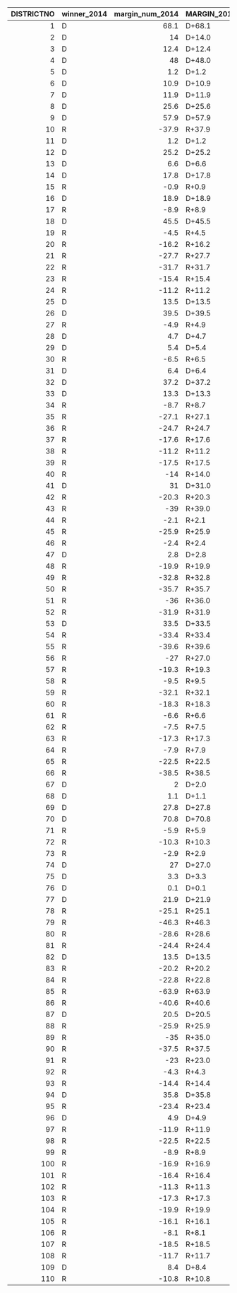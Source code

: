 |   DISTRICTNO | winner_2014   |   margin_num_2014 | MARGIN_2014   | winner_2018   |   margin_num_2018 | MARGIN_2018   |   margin_change_num | swing   | MARGIN_CHANGE   |
|-------------:|:--------------|------------------:|:--------------|:--------------|------------------:|:--------------|--------------------:|:--------|:----------------|
|            1 | D             |              68.1 | D+68.1        | D             |              71   | D+71.0        |                 2.9 | D       | D+2.90          |
|            2 | D             |              14   | D+14.0        | D             |              23.2 | D+23.2        |                 9.2 | D       | D+9.2           |
|            3 | D             |              12.4 | D+12.4        | D             |              42.4 | D+42.4        |                30   | D       | D+30.0          |
|            4 | D             |              48   | D+48.0        | D             |              76.2 | D+76.2        |                28.2 | D       | D+28.2          |
|            5 | D             |               1.2 | D+1.2         | D             |              37.4 | D+37.4        |                36.2 | D       | D+36.1          |
|            6 | D             |              10.9 | D+10.9        | D             |              46.3 | D+46.3        |                35.4 | D       | D+35.4          |
|            7 | D             |              11.9 | D+11.9        | D             |              49.7 | D+49.7        |                37.8 | D       | D+37.8          |
|            8 | D             |              25.6 | D+25.6        | D             |              38.8 | D+38.8        |                13.2 | D       | D+13.1          |
|            9 | D             |              57.9 | D+57.9        | D             |              76.8 | D+76.8        |                18.9 | D       | D+18.9          |
|           10 | R             |             -37.9 | R+37.9        | D             |               6.4 | D+6.4         |                44.3 | D       | D+44.3          |
|           11 | D             |               1.2 | D+1.2         | D             |              20.4 | D+20.4        |                19.2 | D       | D+19.2          |
|           12 | D             |              25.2 | D+25.2        | D             |              37.8 | D+37.8        |                12.6 | D       | D+12.5          |
|           13 | D             |               6.6 | D+6.6         | D             |              18.7 | D+18.7        |                12.1 | D       | D+12.1          |
|           14 | D             |              17.8 | D+17.8        | D             |              31.5 | D+31.5        |                13.7 | D       | D+13.7          |
|           15 | R             |              -0.9 | R+0.9         | D             |              29.8 | D+29.8        |                30.7 | D       | D+30.7          |
|           16 | D             |              18.9 | D+18.9        | D             |              57.7 | D+57.7        |                38.8 | D       | D+38.8          |
|           17 | R             |              -8.9 | R+8.9         | D             |              41.8 | D+41.8        |                50.7 | D       | D+50.6          |
|           18 | D             |              45.5 | D+45.5        | D             |              61.8 | D+61.8        |                16.3 | D       | D+16.2          |
|           19 | R             |              -4.5 | R+4.5         | D             |              34.5 | D+34.5        |                39   | D       | D+39.0          |
|           20 | R             |             -16.2 | R+16.2        | D             |              19.6 | D+19.6        |                35.8 | D       | D+35.8          |
|           21 | R             |             -27.7 | R+27.7        | D             |              11.4 | D+11.4        |                39.1 | D       | D+39.1          |
|           22 | R             |             -31.7 | R+31.7        | D             |               6.2 | D+6.2         |                37.9 | D       | D+37.9          |
|           23 | R             |             -15.4 | R+15.4        | D             |              24.4 | D+24.4        |                39.8 | D       | D+39.8          |
|           24 | R             |             -11.2 | R+11.2        | D             |              23.7 | D+23.7        |                34.9 | D       | D+34.9          |
|           25 | D             |              13.5 | D+13.5        | D             |              28.5 | D+28.5        |                15   | D       | D+15.0          |
|           26 | D             |              39.5 | D+39.5        | D             |              43.3 | D+43.3        |                 3.8 | D       | D+3.79          |
|           27 | R             |              -4.9 | R+4.9         | D             |               8.1 | D+8.1         |                13   | D       | D+13.0          |
|           28 | D             |               4.7 | D+4.7         | D             |              10   | D+10.0        |                 5.3 | D       | D+5.3           |
|           29 | D             |               5.4 | D+5.4         | D             |               8.7 | D+8.7         |                 3.3 | D       | D+3.29          |
|           30 | R             |              -6.5 | R+6.5         | R             |              -7.8 | R+7.8         |                -1.3 | R       | R+1.29          |
|           31 | D             |               6.4 | D+6.4         | D             |              12.7 | D+12.7        |                 6.3 | D       | D+6.29          |
|           32 | D             |              37.2 | D+37.2        | D             |              57   | D+57.0        |                19.8 | D       | D+19.7          |
|           33 | D             |              13.3 | D+13.3        | D             |              49   | D+49.0        |                35.7 | D       | D+35.7          |
|           34 | R             |              -8.7 | R+8.7         | R             |              -7.5 | R+7.5         |                 1.2 | D       | D+1.19          |
|           35 | R             |             -27.1 | R+27.1        | R             |             -30.9 | R+30.9        |                -3.8 | R       | R+3.79          |
|           36 | R             |             -24.7 | R+24.7        | R             |             -21.4 | R+21.4        |                 3.3 | D       | D+3.30          |
|           37 | R             |             -17.6 | R+17.6        | R             |             -17.9 | R+17.9        |                -0.3 | R       | R+0.29          |
|           38 | R             |             -11.2 | R+11.2        | D             |               3.9 | D+3.9         |                15.1 | D       | D+15.1          |
|           39 | R             |             -17.5 | R+17.5        | R             |             -13   | R+13.0        |                 4.5 | D       | D+4.5           |
|           40 | R             |             -14   | R+14.0        | D             |              15   | D+15.0        |                29   | D       | D+29.0          |
|           41 | D             |              31   | D+31.0        | D             |              53   | D+53.0        |                22   | D       | D+22.0          |
|           42 | R             |             -20.3 | R+20.3        | R             |              -2.2 | R+2.2         |                18.1 | D       | D+18.1          |
|           43 | R             |             -39   | R+39.0        | R             |             -30.3 | R+30.3        |                 8.7 | D       | D+8.7           |
|           44 | R             |              -2.1 | R+2.1         | R             |              -0.7 | R+0.7         |                 1.4 | D       | D+1.40          |
|           45 | R             |             -25.9 | R+25.9        | R             |             -22   | R+22.0        |                 3.9 | D       | D+3.89          |
|           46 | R             |              -2.4 | R+2.4         | D             |               7.4 | D+7.4         |                 9.8 | D       | D+9.8           |
|           47 | D             |               2.8 | D+2.8         | D             |              28   | D+28.0        |                25.2 | D       | D+25.2          |
|           48 | R             |             -19.9 | R+19.9        | D             |               5.8 | D+5.8         |                25.7 | D       | D+25.7          |
|           49 | R             |             -32.8 | R+32.8        | R             |              -5.2 | R+5.2         |                27.6 | D       | D+27.5          |
|           50 | R             |             -35.7 | R+35.7        | R             |             -20.6 | R+20.6        |                15.1 | D       | D+15.1          |
|           51 | R             |             -36   | R+36.0        | R             |             -13.9 | R+13.9        |                22.1 | D       | D+22.1          |
|           52 | R             |             -31.9 | R+31.9        | R             |              -9.7 | R+9.7         |                22.2 | D       | D+22.2          |
|           53 | D             |              33.5 | D+33.5        | D             |              41.6 | D+41.6        |                 8.1 | D       | D+8.10          |
|           54 | R             |             -33.4 | R+33.4        | D             |               0.7 | D+0.7         |                34.1 | D       | D+34.1          |
|           55 | R             |             -39.6 | R+39.6        | R             |              -0.6 | R+0.6         |                39   | D       | D+39.0          |
|           56 | R             |             -27   | R+27.0        | D             |              13.8 | D+13.8        |                40.8 | D       | D+40.8          |
|           57 | R             |             -19.3 | R+19.3        | D             |               5   | D+5.0         |                24.3 | D       | D+24.3          |
|           58 | R             |              -9.5 | R+9.5         | D             |               6.6 | D+6.6         |                16.1 | D       | D+16.1          |
|           59 | R             |             -32.1 | R+32.1        | R             |             -18.4 | R+18.4        |                13.7 | D       | D+13.7          |
|           60 | R             |             -18.3 | R+18.3        | R             |              -5.1 | R+5.1         |                13.2 | D       | D+13.2          |
|           61 | R             |              -6.6 | R+6.6         | D             |               9.8 | D+9.8         |                16.4 | D       | D+16.4          |
|           62 | R             |              -7.5 | R+7.5         | D             |               5.1 | D+5.1         |                12.6 | D       | D+12.6          |
|           63 | R             |             -17.3 | R+17.3        | R             |             -13.2 | R+13.2        |                 4.1 | D       | D+4.10          |
|           64 | R             |              -7.9 | R+7.9         | R             |              -3.6 | R+3.6         |                 4.3 | D       | D+4.30          |
|           65 | R             |             -22.5 | R+22.5        | R             |             -25.5 | R+25.5        |                -3   | R       | R+3.0           |
|           66 | R             |             -38.5 | R+38.5        | R             |             -24.2 | R+24.2        |                14.3 | D       | D+14.3          |
|           67 | D             |               2   | D+2.0         | R             |              -3.1 | R+3.1         |                -5.1 | R       | R+5.1           |
|           68 | D             |               1.1 | D+1.1         | D             |               6   | D+6.0         |                 4.9 | D       | D+4.9           |
|           69 | D             |              27.8 | D+27.8        | D             |              26   | D+26.0        |                -1.8 | R       | R+1.80          |
|           70 | D             |              70.8 | D+70.8        | D             |              68.5 | D+68.5        |                -2.3 | R       | R+2.29          |
|           71 | R             |              -5.9 | R+5.9         | R             |              -7.1 | R+7.1         |                -1.2 | R       | R+1.19          |
|           72 | R             |             -10.3 | R+10.3        | R             |              -2.3 | R+2.3         |                 8   | D       | D+8.0           |
|           73 | R             |              -2.9 | R+2.9         | D             |              19.2 | D+19.2        |                22.1 | D       | D+22.0          |
|           74 | D             |              27   | D+27.0        | D             |              41.6 | D+41.6        |                14.6 | D       | D+14.6          |
|           75 | D             |               3.3 | D+3.3         | D             |              27.3 | D+27.3        |                24   | D       | D+24.0          |
|           76 | D             |               0.1 | D+0.1         | D             |               9.6 | D+9.6         |                 9.5 | D       | D+9.5           |
|           77 | D             |              21.9 | D+21.9        | D             |              36.2 | D+36.2        |                14.3 | D       | D+14.3          |
|           78 | R             |             -25.1 | R+25.1        | R             |             -17.1 | R+17.1        |                 8   | D       | D+8.0           |
|           79 | R             |             -46.3 | R+46.3        | R             |             -28.1 | R+28.1        |                18.2 | D       | D+18.1          |
|           80 | R             |             -28.6 | R+28.6        | D             |              10.6 | D+10.6        |                39.2 | D       | D+39.2          |
|           81 | R             |             -24.4 | R+24.4        | D             |              10.3 | D+10.3        |                34.7 | D       | D+34.7          |
|           82 | D             |              13.5 | D+13.5        | D             |              48.2 | D+48.2        |                34.7 | D       | D+34.7          |
|           83 | R             |             -20.2 | R+20.2        | D             |               8.7 | D+8.7         |                28.9 | D       | D+28.9          |
|           84 | R             |             -22.8 | R+22.8        | D             |               8.8 | D+8.8         |                31.6 | D       | D+31.6          |
|           85 | R             |             -63.9 | R+63.9        | R             |             -40.9 | R+40.9        |                23   | D       | D+23.0          |
|           86 | R             |             -40.6 | R+40.6        | R             |              -4.5 | R+4.5         |                36.1 | D       | D+36.1          |
|           87 | D             |              20.5 | D+20.5        | D             |              28.1 | D+28.1        |                 7.6 | D       | D+7.60          |
|           88 | R             |             -25.9 | R+25.9        | R             |              -5.8 | R+5.8         |                20.1 | D       | D+20.0          |
|           89 | R             |             -35   | R+35.0        | R             |             -25.2 | R+25.2        |                 9.8 | D       | D+9.8           |
|           90 | R             |             -37.5 | R+37.5        | R             |             -17.5 | R+17.5        |                20   | D       | D+20.0          |
|           91 | R             |             -23   | R+23.0        | R             |             -18.3 | R+18.3        |                 4.7 | D       | D+4.69          |
|           92 | R             |              -4.3 | R+4.3         | D             |               1.7 | D+1.7         |                 6   | D       | D+6.0           |
|           93 | R             |             -14.4 | R+14.4        | R             |             -15.6 | R+15.6        |                -1.2 | R       | R+1.19          |
|           94 | D             |              35.8 | D+35.8        | D             |              39.1 | D+39.1        |                 3.3 | D       | D+3.30          |
|           95 | R             |             -23.4 | R+23.4        | R             |             -13.5 | R+13.5        |                 9.9 | D       | D+9.89          |
|           96 | D             |               4.9 | D+4.9         | D             |               4.9 | D+4.9         |                 0   | R       | R+0.0           |
|           97 | R             |             -11.9 | R+11.9        | R             |             -16   | R+16.0        |                -4.1 | R       | R+4.1           |
|           98 | R             |             -22.5 | R+22.5        | R             |             -24.2 | R+24.2        |                -1.7 | R       | R+1.69          |
|           99 | R             |              -8.9 | R+8.9         | R             |             -18.4 | R+18.4        |                -9.5 | R       | R+9.49          |
|          100 | R             |             -16.9 | R+16.9        | R             |             -21.3 | R+21.3        |                -4.4 | R       | R+4.40          |
|          101 | R             |             -16.4 | R+16.4        | R             |             -20.6 | R+20.6        |                -4.2 | R       | R+4.20          |
|          102 | R             |             -11.3 | R+11.3        | R             |              -8.5 | R+8.5         |                 2.8 | D       | D+2.80          |
|          103 | R             |             -17.3 | R+17.3        | D             |               3.7 | D+3.7         |                21   | D       | D+21.0          |
|          104 | R             |             -19.9 | R+19.9        | R             |             -18.3 | R+18.3        |                 1.6 | D       | D+1.59          |
|          105 | R             |             -16.1 | R+16.1        | R             |             -20.3 | R+20.3        |                -4.2 | R       | R+4.19          |
|          106 | R             |              -8.1 | R+8.1         | R             |             -17.2 | R+17.2        |                -9.1 | R       | R+9.1           |
|          107 | R             |             -18.5 | R+18.5        | R             |             -11.2 | R+11.2        |                 7.3 | D       | D+7.30          |
|          108 | R             |             -11.7 | R+11.7        | R             |             -15.1 | R+15.1        |                -3.4 | R       | R+3.40          |
|          109 | D             |               8.4 | D+8.4         | D             |               7.6 | D+7.6         |                -0.8 | R       | R+0.80          |
|          110 | R             |             -10.8 | R+10.8        | R             |             -10.7 | R+10.7        |                 0.1 | D       | D+0.10          |